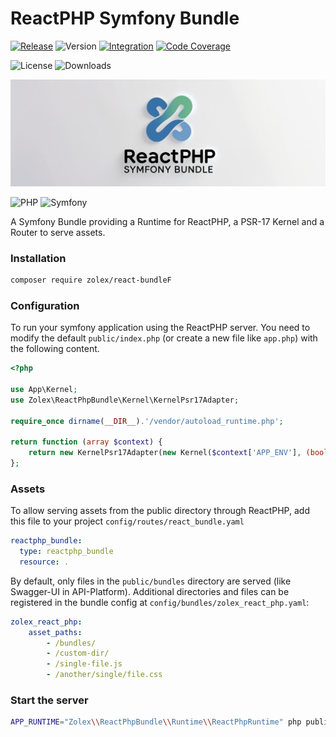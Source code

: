 # ReactPHP Symfony Bundle

[![Release](https://github.com/zolex/reactphp-bundle/workflows/Release/badge.svg)](https://github.com/zolex/ReactPhpBundle/actions)
![Version](https://img.shields.io/packagist/v/zolex/reactphp-bundle)
[![Integration](https://github.com/zolex/reactphp-bundle/workflows/Integration/badge.svg)](https://github.com/zolex/reactphp-bundle/actions)
[![Code Coverage](https://codecov.io/gh/zolex/reactphp-bundle/graph/badge.svg?token=Swt3B6XMUw)](https://codecov.io/gh/zolex/reactphp-bundle)


![License](https://img.shields.io/packagist/l/zolex/reactphp-bundle)
![Downloads](https://img.shields.io/packagist/dt/zolex/reactphp-bundle)

![ReactPhpBundle](docs/logo.jpg)

![PHP](https://img.shields.io/badge/php-%23777BB4.svg?style=for-the-badge&logo=php&logoColor=white)
![Symfony](https://img.shields.io/badge/symfony-%23000000.svg?style=for-the-badge&logo=symfony&logoColor=white)

A Symfony Bundle providing a Runtime for ReactPHP, a PSR-17 Kernel and a Router to serve assets.

### Installation

```bash
composer require zolex/react-bundleF
```

### Configuration

To run your symfony application using the ReactPHP server. You need to modify the default `public/index.php` (or create a new file like `app.php`) with the following content.

```php
<?php

use App\Kernel;
use Zolex\ReactPhpBundle\Kernel\KernelPsr17Adapter;

require_once dirname(__DIR__).'/vendor/autoload_runtime.php';

return function (array $context) {
    return new KernelPsr17Adapter(new Kernel($context['APP_ENV'], (bool) $context['APP_DEBUG']));
};
```

### Assets

To allow serving assets from the public directory through ReactPHP, add this file to your project `config/routes/react_bundle.yaml`
```yaml
reactphp_bundle:
  type: reactphp_bundle
  resource: .
```

By default, only files in the `public/bundles` directory are served (like Swagger-UI in API-Platform).
Additional directories and files can be registered in the bundle config at `config/bundles/zolex_react_php.yaml`:

```yaml
zolex_react_php:
    asset_paths:
        - /bundles/
        - /custom-dir/
        - /single-file.js
        - /another/single/file.css
```

### Start the server

```bash
APP_RUNTIME="Zolex\\ReactPhpBundle\\Runtime\\ReactPhpRuntime" php public/index.php
```
